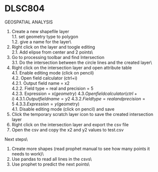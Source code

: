 # DLSC804
GEOSPATIAL ANALYSIS


1. Create a new shapefile layer\
  1.1. set geometry type to polygon\
  1.2. give a name for the layer\
3. Right click on the layer and toogle editing\
  2.1. Add elipse from center and 2 points\
4. Go to processing toolbar and find Intersection\
  3.1. Do the intersection between the circle lines and the created layer\
5. Right click on the intersection layer and open attribute table\
  4.1. Enable editing mode (click on pencil)\
  4.2. Open field calculator (ctrl+i)\
    4.2.1. Output field name = x2\
    4.2.2. Field type = real and precision = 5\
    4.2.3. Expression = x($geometry)\
  4.3. Open field calculator (ctrl+i)\
    4.3.1. Output field name = y2\
    4.3.2. Field type = real and precision = 5\
    4.3.3. Expression = y($geometry)\
  4.1. Disable editing mode (click on pencil) and save
6. Click the temporary scratch layer icon to save the created intersection layer
7. Right click on the intersection layer and export the csv file
8. Open the csv and copy the x2 and y2 values to test.csv

Next steps\
1. Create more shapes (read prophet manual to see how many points it
needs to work)\
2. Use pandas to read all lines in the csvs\
3. Use prophet to predict the next points\
